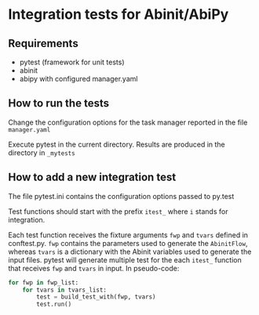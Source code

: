 # Integration tests for Abinit/AbiPy

## Requirements

- pytest (framework for unit tests)
- abinit
- abipy with configured manager.yaml 


## How to run the tests

Change the configuration options for the task manager reported in the file `manager.yaml`

Execute pytest in the current directory.
Results are produced in the directory in `_mytests`

## How to add a new integration test

The file pytest.ini contains the configuration options passed to py.test

Test functions should start with the prefix `itest_` where `i` stands for integration.

Each test function receives the fixture arguments `fwp` and `tvars` defined in conftest.py. 
`fwp` contains the parameters used to generate the `AbinitFlow`, whereas `tvars` is a dictionary
with the Abinit variables used to generate the input files.
pytest will generate multiple test for the each `itest_` function
that receives `fwp` and `tvars` in input. In pseudo-code:

```python
for fwp in fwp_list:
    for tvars in tvars_list:
        test = build_test_with(fwp, tvars)
        test.run()
```
